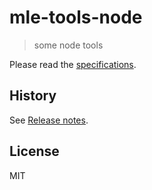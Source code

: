 # mle-tools-node

> some node tools

Please read the [specifications](./specs).

## History

See [Release notes](./RELEASE.md).

## License

MIT
